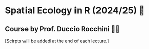 # Spatial Ecology in R (2024/25) 🌳
## Course by Prof. Duccio Rocchini 👨‍🏫

[Scirpts will be added at the end of each lecture.]
